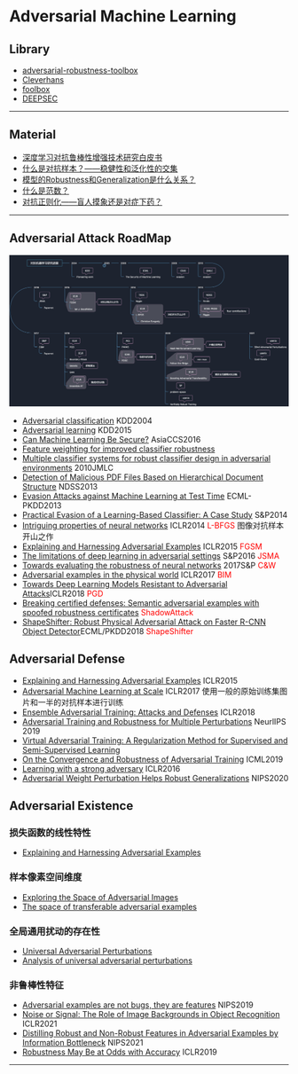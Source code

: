 # Adversarial Machine Learning

## Library
- [adversarial-robustness-toolbox
](https://github.com/Trusted-AI/adversarial-robustness-toolbox)
- [Cleverhans](https://github.com/cleverhans-lab/cleverhans)
- [foolbox](https://github.com/bethgelab/foolbox)
- [DEEPSEC](https://github.com/ryderling/DEEPSEC)

***
## Material
- [深度学习对抗鲁棒性增强技术研究白皮书](https://mp.weixin.qq.com/s/m5nEUfwQZKIP_h02MgSZkw)
- [什么是对抗样本？——稳健性和泛化性的交集](https://zhuanlan.zhihu.com/p/269203978)
- [模型的Robustness和Generalization是什么关系？](https://www.zhihu.com/question/410332622/answer/1382400360)
- [什么是范数？](https://zhuanlan.zhihu.com/p/67120415)
- [对抗正则化——盲人摸象还是对症下药？](https://zhuanlan.zhihu.com/p/337880063)

***
## Adversarial Attack RoadMap
![Image file ](images/road_map.jpg)
- [Adversarial classification]() KDD2004
- [Adversarial learning]() KDD2015
- [Can Machine Learning Be Secure?]() AsiaCCS2016
- [Feature weighting for improved classifier robustness]()
- [Multiple classifier systems for robust classifier design in adversarial environments]() 2010JMLC
- [Detection of Malicious PDF Files Based on Hierarchical Document Structure]() NDSS2013
- [Evasion Attacks against Machine Learning at Test Time]() ECML-PKDD2013
- [Practical Evasion of a Learning-Based Classifier:
A Case Study]() S&P2014
- [Intriguing properties of neural networks]() ICLR2014 <font color="red">L-BFGS</font> 图像对抗样本开山之作
- [Explaining and Harnessing Adversarial Examples]() ICLR2015 <font color="red">FGSM</font>
- [The limitations of deep learning in adversarial settings]() S&P2016 <font color="red">JSMA</font>
- [Towards evaluating the robustness of neural networks]() 2017S&P <font color="red">C&W</font>
- [Adversarial examples in the physical world]() ICLR2017 <font color="red">BIM</font>
- [Towards Deep Learning Models Resistant to Adversarial Attacks]()ICLR2018 <font color="red">PGD</font>
- [Breaking certified defenses: Semantic adversarial examples with spoofed robustness certificates]() <font color="red">ShadowAttack</font>
- [ShapeShifter: Robust Physical Adversarial Attack on Faster R-CNN Object Detector]()ECML/PKDD2018 <font color="red">ShapeShifter</font>

## Adversarial Defense
- [Explaining and Harnessing Adversarial Examples]() ICLR2015
- [Adversarial Machine Learning at Scale]() ICLR2017 使用一般的原始训练集图片和一半的对抗样本进行训练
- [Ensemble Adversarial Training: Attacks and Defenses]() ICLR2018
- [Adversarial Training and Robustness for Multiple Perturbations]() NeurlIPS 2019
- [Virtual Adversarial Training: A Regularization Method for Supervised and Semi-Supervised Learning]()
- [On the Convergence and Robustness of Adversarial Training]() ICML2019
- [Learning with a strong adversary]() ICLR2016
- [Adversarial Weight Perturbation Helps Robust Generalizations]() NIPS2020

## Adversarial Existence

### 损失函数的线性特性
- [Explaining and Harnessing Adversarial Examples]()

### 样本像素空间维度
- [Exploring the Space of Adversarial Images]()
- [The space of transferable adversarial examples]()

### 全局通用扰动的存在性
- [Universal Adversarial Perturbations]()
- [Analysis of universal adversarial perturbations]()

### 非鲁棒性特征
- [Adversarial examples are not bugs, they are features]() NIPS2019
- [Noise or Signal: The Role of Image Backgrounds in Object Recognition]() ICLR2021
- [Distilling Robust and Non-Robust Features in Adversarial Examples by Information Bottleneck]() NIPS2021
- [Robustness May Be at Odds with Accuracy]() ICLR2019

***

